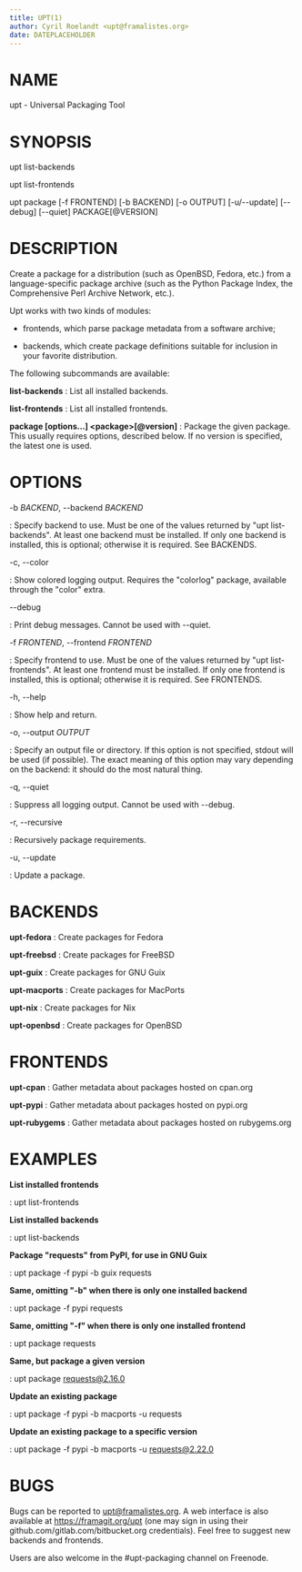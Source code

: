 ```yaml
---
title: UPT(1)
author: Cyril Roelandt <upt@framalistes.org>
date: DATEPLACEHOLDER
---
```


# NAME

upt - Universal Packaging Tool

# SYNOPSIS

upt list-backends

upt list-frontends

upt package [-f FRONTEND] [-b BACKEND] [-o OUTPUT] [-u/\--update] [\--debug] [\--quiet] PACKAGE[@VERSION]

# DESCRIPTION
Create a package for a distribution (such as OpenBSD, Fedora, etc.) from a
language-specific package archive (such as the Python Package Index, the
Comprehensive Perl Archive Network, etc.).

Upt works with two kinds of modules:

- frontends, which parse package metadata from a software archive;

- backends, which create package definitions suitable for inclusion in your
  favorite distribution.

The following subcommands are available:

**list-backends**
: List all installed backends.

**list-frontends**
: List all installed frontends.

**package [options...] \<package>[@version]**
: Package the given package. This usually requires options, described below.
  If no version is specified, the latest one is used.


# OPTIONS
-b *BACKEND*, \--backend *BACKEND*

: Specify backend to use. Must be one of the values returned by "upt
list-backends". At least one backend must be installed. If only one backend is
installed, this is optional; otherwise it is required. See BACKENDS.

-c, \--color

: Show colored logging output. Requires the "colorlog" package, available
through the "color" extra.

\--debug

: Print debug messages. Cannot be used with \--quiet.

-f *FRONTEND*, \--frontend *FRONTEND*

: Specify frontend to use. Must be one of the values returned by "upt
list-frontends". At least one frontend must be installed. If only one frontend
is installed, this is optional; otherwise it is required. See FRONTENDS.

-h, \--help

: Show help and return.

-o, \--output *OUTPUT*

: Specify an output file or directory. If this option is not specified, stdout
will be used (if possible). The exact meaning of this option may vary depending
on the backend: it should do the most natural thing.

-q, \--quiet

: Suppress all logging output. Cannot be used with \--debug.

-r, \--recursive

: Recursively package requirements.

-u, \--update

: Update a package.


# BACKENDS
**upt-fedora**
: Create packages for Fedora

**upt-freebsd**
: Create packages for FreeBSD

**upt-guix**
: Create packages for GNU Guix

**upt-macports**
: Create packages for MacPorts

**upt-nix**
: Create packages for Nix

**upt-openbsd**
: Create packages for OpenBSD

# FRONTENDS
**upt-cpan**
: Gather metadata about packages hosted on cpan.org

**upt-pypi**
: Gather metadata about packages hosted on pypi.org

**upt-rubygems**
: Gather metadata about packages hosted on rubygems.org

# EXAMPLES

**List installed frontends**

: upt list-frontends

**List installed backends**

: upt list-backends

**Package "requests" from PyPI, for use in GNU Guix**

: upt package -f pypi -b guix requests

**Same, omitting "-b" when there is only one installed backend**

: upt package -f pypi requests

**Same, omitting "-f" when there is only one installed frontend**

: upt package requests


**Same, but package a given version**

: upt package requests@2.16.0

**Update an existing package**

: upt package -f pypi -b macports -u requests

**Update an existing package to a specific version**

: upt package -f pypi -b macports -u requests@2.22.0

# BUGS

Bugs can be reported to upt@framalistes.org. A web interface is also available
at https://framagit.org/upt (one may sign in using their
github.com/gitlab.com/bitbucket.org credentials). Feel free to suggest new
backends and frontends.

Users are also welcome in the #upt-packaging channel on Freenode.
